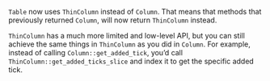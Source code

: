 `Table` now uses `ThinColumn` instead of `Column`. That means that methods that previously returned `Column`, will now return `ThinColumn` instead.

`ThinColumn` has a much more limited and low-level API, but you can still achieve the same things in `ThinColumn` as you did in `Column`. For example, instead of calling `Column::get_added_tick`, you’d call `ThinColumn::get_added_ticks_slice` and index it to get the specific added tick.
